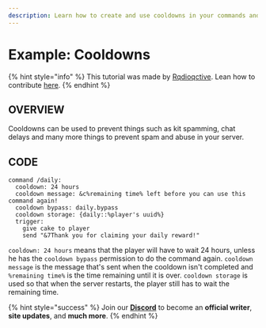 ```yaml
---
description: Learn how to create and use cooldowns in your commands and skripts.
---
```


# Example: Cooldowns

{% hint style="info" %}
This tutorial was made by [Rqdioqctive](https://github.com/Rqdioqctive). Lean how to contribute [here](../../contribute.md).
{% endhint %}

## OVERVIEW

Cooldowns can be used to prevent things such as kit spamming, chat delays and many more things to prevent spam and abuse in your server.

## CODE

```text
command /daily:
  cooldown: 24 hours
  cooldown message: &c%remaining time% left before you can use this command again!
  cooldown bypass: daily.bypass
  cooldown storage: {daily::%player's uuid%}
  trigger:
    give cake to player
    send "&7Thank you for claiming your daily reward!"
```

`cooldown: 24 hours` means that the player will have to wait 24 hours, unless he has the `cooldown bypass` permission to do the command again. `cooldown message` is the message that's sent when the cooldown isn't completed and `%remaining time%` is the time remaining until it is over. `cooldown storage` is used so that when the server restarts, the player still has to wait the remaining time.

{% hint style="success" %}
Join our [**Discord**](https://discord.gg/TYhH5bK) to become an **official writer**, **site updates**, and **much more**.
{% endhint %}

